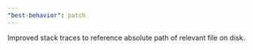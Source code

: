 ```yaml
---
"best-behavior": patch
---
```


Improved stack traces to reference absolute path of relevant file on disk.
